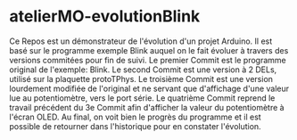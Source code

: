 # atelierMO-evolutionBlink
 
Ce Repos est un démonstrateur de l'évolution d'un projet Arduino. Il est basé sur le programme exemple Blink auquel on le fait évoluer à travers des versions commitées pour fin de suivi.
Le premier Commit est le programme original de l'exemple: Blink.
Le second Commit est une version à 2 DELs, utilisé sur la plaquette protoTPhys.
Le troisième Commit est une version lourdement modifiée de l'original et ne servant que d'affichage d'une valeur lue au potentiomètre, vers le port série.
Le quatrième Commit reprend le travail précédent du 3e Commit afin d'afficher la valeur du potentiomètre à l'écran OLED.
Au final, on voit bien le progrès du programme et il est possible de retourner dans l'historique pour en constater l'évolution.